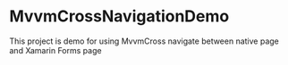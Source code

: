 # MvvmCrossNavigationDemo
This project is demo for using MvvmCross navigate between native page and Xamarin Forms page
